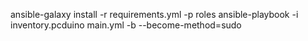 ansible-galaxy install -r requirements.yml -p roles
ansible-playbook -i inventory.pcduino main.yml -b --become-method=sudo
